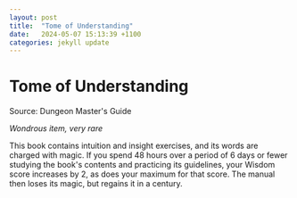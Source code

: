 ```yaml
---
layout: post
title:  "Tome of Understanding"
date:   2024-05-07 15:13:39 +1100
categories: jekyll update
---
```

# Tome of Understanding

Source: Dungeon Master's Guide

*Wondrous item, very rare*

This book contains intuition and insight exercises, and its words are charged with magic. If you spend 48 hours over a period of 6 days or fewer studying the book's contents and practicing its guidelines, your Wisdom score increases by 2, as does your maximum for that score. The manual then loses its magic, but regains it in a century.